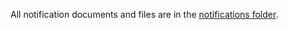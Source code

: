 All notification documents and files are in the [notifications folder](https://github.com/department-of-veterans-affairs/va.gov-team/tree/master/products/identity-personalization/notifications/notification-center).
